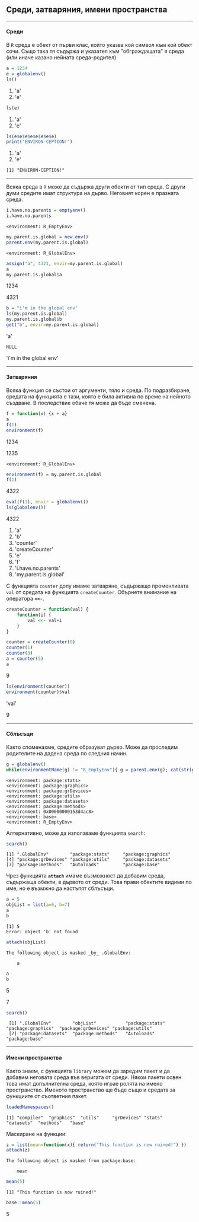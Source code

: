 
## Среди, затваряния, имени пространства
---
#### Среди

В `R` среда е обект от първи клас, който указва кой символ към кой обект сочи. Също така тя съдържа и указател към "обграждащата" я среда (или иначе казано нейната среда-родител)


```R
a = 1234
e = globalenv()
ls()
```


<ol class=list-inline>
	<li>'a'</li>
	<li>'e'</li>
</ol>




```R
ls(e)
```


<ol class=list-inline>
	<li>'a'</li>
	<li>'e'</li>
</ol>




```R
ls(e$e$e$e$e$e$e$e)
print("ENVIRON-CEPTION!")
```


<ol class=list-inline>
	<li>'a'</li>
	<li>'e'</li>
</ol>



    [1] "ENVIRON-CEPTION!"


---
Всяка среда в `R` може да съдържа други обекти от тип среда. С други думи средите имат структура на дърво. Неговият корен е празната среда.


```R
i.have.no.parents = emptyenv()
i.have.no.parents
```


    <environment: R_EmptyEnv>



```R
my.parent.is.global = new.env()
parent.env(my.parent.is.global)
```


    <environment: R_GlobalEnv>



```R
assign("a", 4321, envir=my.parent.is.global)
a
my.parent.is.global$a
```


1234



4321



```R
b = "i'm in the global env"
ls(my.parent.is.global)
my.parent.is.global$b
get("b", envir=my.parent.is.global)
```


'a'



    NULL



'i\'m in the global env'


---
#### Затваряния

Всяка функция се състои от аргументи, тяло и среда. По подразбиране, средата на функцията е тази, която е била активна по време на нейното създване. В последствие обаче тя може да бъде сменена.


```R
f = function(x) {x + a}
a
f(1)
environment(f)
```


1234



1235



    <environment: R_GlobalEnv>



```R
environment(f) = my.parent.is.global
f(1)
```


4322



```R
eval(f(1), envir = globalenv())
ls(globalenv())

```


4322



<ol class=list-inline>
	<li>'a'</li>
	<li>'b'</li>
	<li>'counter'</li>
	<li>'createCounter'</li>
	<li>'e'</li>
	<li>'f'</li>
	<li>'i.have.no.parents'</li>
	<li>'my.parent.is.global'</li>
</ol>



С функцията `counter` долу имаме затваряне, съдържащо променливата `val` от средата на функцията `createCounter`. Обърнете внимание на оператора **`<<-`**.


```R
createCounter = function(val) {
    function(i) {
        val <<- val+i
    }
}

counter = createCounter(0)
counter(1)
counter(3)
a = counter(5)
a
```


9



```R
ls(environment(counter))
environment(counter)$val
```


'val'



9


---
#### Сблъсъци
Както споменахме, средите образуват дърво. Може да проследим родителите на дадена среда по следния начин.

```R
g = globalenv()
while(environmentName(g) != "R_EmptyEnv"){ g = parent.env(g); cat(str(g, give.attr=F))}
```


	<environment: package:stats>
	<environment: package:graphics>
	<environment: package:grDevices>
	<environment: package:utils> 
	<environment: package:datasets> 
	<environment: package:methods> 
	<environment: 0x00000000153d4ac8> 
	<environment: base> 
	<environment: R_EmptyEnv>



Алтернативно, може да използваме функцията `search`:

```R
search()
```


	[1] ".GlobalEnv"        "package:stats"     "package:graphics" 
	[4] "package:grDevices" "package:utils"     "package:datasets" 
	[7] "package:methods"   "Autoloads"         "package:base"



Чрез функцията **`attach`** имаме възможност да дoбавим среда, съдържаща обекти, в дървото от среди. Това прави обектите видими по име, но е възмжно да настъпят сблъсъци.


```R
a = 5
objList = list(a=6, b=7)
a
b
```

	[1] 5
	Error: object 'b' not found


```R
attach(objList)
```

	The following object is masked _by_ .GlobalEnv:
	
    	a

```R
a
b
```

5


7


```R
search()
```


	 [1] ".GlobalEnv"        "objList"           "package:stats"     "package:graphics"  "package:grDevices" "package:utils"    
	 [7] "package:datasets"  "package:methods"   "Autoloads"         "package:base"



---
#### Имени пространства

Както знаем, с функцията `library` можем да заредим пакет и да добавим неговата среда във веригата от среди. Някои пакети освен това имат допълнителна среда, която играе ролята на имено пространство. Именото пространство ще бъде също и средата за функциите от съответния пакет.


```R
loadedNamespaces()
```

	[1] "compiler"  "graphics"  "utils"     "grDevices" "stats"     "datasets"  "methods"   "base"
	

Маскиране на функции:

```R
z = list(mean=function(x){ return("This function is now ruined!") })
attach(z)
```

	The following object is masked from package:base:

	    mean
	    
	  
```R
mean(5)
```


	[1] "This function is now ruined!"
	

```R
base::mean(5)
```


5

